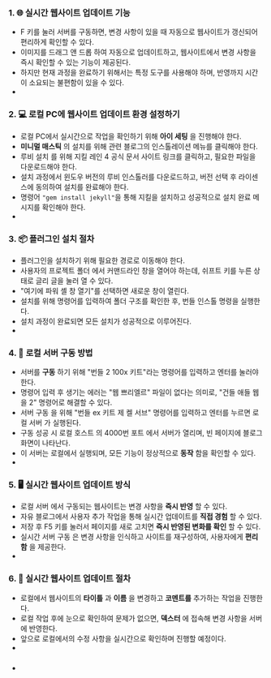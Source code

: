 ### 1. 🌐 실시간 웹사이트 업데이트 기능
- F 키를 눌러 서버를 구동하면, 변경 사항이 있을 때 자동으로 웹사이트가 갱신되어 편리하게 확인할 수 있다.  
- 이미지를  드래그 앤 드롭 하여 자동으로 업데이트하고, 웹사이트에서 변경 사항을 즉시 확인할 수 있는 기능이 제공된다.  
- 하지만 현재 과정을 완료하기 위해서는 특정 도구를 사용해야 하며, 반영까지 시간이 소요되는 불편함이 있을 수 있다.  
- 
### 2. 💻 로컬 PC에 웹사이트 업데이트 환경 설정하기
- 로컬 PC에서 실시간으로 작업을 확인하기 위해  **아이 세팅** 을 진행해야 한다.  
- **미니멀 매스틱** 의 설치를 위해 관련 블로그의 인스톨레이션 메뉴를 클릭해야 한다.  
- 루비 설치 를 위해 지킬 레인 4 공식 문서 사이트 링크를 클릭하고, 필요한 파일을 다운로드해야 한다.  
- 설치 과정에서 윈도우 버전의 루비 인스톨러를 다운로드하고, 버전 선택 후 라이센스에 동의하여 설치를 완료해야 한다.  
- 명령어 `"gem install jekyll"`을 통해 지킬을 설치하고 성공적으로 설치 완료 메시지를 확인해야 한다.  
- 
### 3. 📦 플러그인 설치 절차
- 플러그인을 설치하기 위해 필요한 경로로 이동해야 한다. 
- 사용자의  프로젝트 폴더 에서  커맨드라인  창을 열어야 하는데, 쉬프트 키를 누른 상태로 글리 글을 눌러 열 수 있다. 
- "여기에 파워 셸 창 열기"를 선택하면 새로운 창이 열린다. 
- 설치를 위해 명령어를 입력하여 폴더 구조를 확인한 후, 번들 인스톨 명령을 실행한다. 
- 설치 과정이 완료되면 모든 설치가 성공적으로 이루어진다. 
- 
### 4. 🔧 로컬 서버 구동 방법
- 서버를  **구동** 하기 위해 "번들 2 100x 키트"라는 명령어를 입력하고 엔터를 눌러야 한다. 
- 명령어 입력  후 생기는 에러는 "웹 쁘리엘르" 파일이 없다는 의미로, "건들 애들 웹을 2" 명령어로 해결할 수 있다. 
- 서버 구동 을 위해 "번들 ex 키트 제 켈 서브" 명령어를 입력하고 엔터를 누르면  로컬 서버 가 실행된다. 
- 구동 성공 시  로컬 호스트 의  4000번 포트 에서 서버가 열리며, 빈 페이지에 블로그 화면이 나타난다. 
- 이 서버는 로컬에서 실행되며, 모든 기능이 정상적으로  **동작** 함을 확인할 수 있다. 
- 
### 5. 🖥️ 실시간 웹사이트 업데이트 방식
- 로컬 서버 에서 구동되는 웹사이트는 변경 사항을  **즉시 반영** 할 수 있다.  
- 자유 블로그에서 사용자 추가 작업을 통해 실시간 업데이트를  **직접 경험** 할 수 있다.  
- 저장 후 F5 키를 눌러서 페이지를 새로 고치면  **즉시 반영된 변화를 확인** 할 수 있다.  
- 실시간  서버 구동 은 변경 사항을 인식하고 사이트를 재구성하여, 사용자에게  **편리함** 을 제공한다.  
- 
### 6. 🔄 실시간 웹사이트 업데이트 절차
- 로컬에서 웹사이트의  **타이틀** 과  **이름** 을 변경하고  **코멘트를**  추가하는 작업을 진행한다. 
- 로컬 작업 후에 눈으로 확인하여 문제가 없으면,  **덱스터** 에 접속해 변경 사항을 서버에 반영한다. 
- 앞으로 로컬에서의 수정 사항을 실시간으로 확인하며 진행할 예정이다. 
- 
### 
- 
